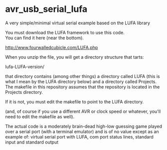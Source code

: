 # avr_usb_serial_lufa
A very simple/minimal virtual serial example based on the LUFA library

You must download the LUFA framework to use this code.  
You can find it here (near the bottom).

http://www.fourwalledcubicle.com/LUFA.php

When you unzip the file, you will get a directory structure that tarts:

lufa-LUFA-version/

that directory contains (among other things) a directory called LUFA (this is what I mean by the LUFA directory below) and a directory called Projects.
The makefile in this repository assumes that the repository is located in the Projects directory.

If it is not, you must edit the makefile to point to the LUFA directory.

(and, of course if you use a different AVR or clock speed or whatever, you'll need to edit the makefile as well).

The actual code is a moderately brain-dead high-low guessing game played over a serial port (with a terminal emulator) and is of no value except as an example of: virtual serial port with LUFA, com port status lines, standard input and standard output 
